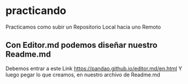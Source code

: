# practicando
Practicamos como subir un Repositorio Local hacia uno Remoto

## Con Editor.md podemos diseñar nuestro Readme.md
Debemos entrar a este Link https://pandao.github.io/editor.md/en.html
Y luego pegar lo que creamos, en nuestro archivo de Readme.md
